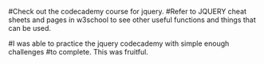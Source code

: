 #Check out the codecademy course for jquery.
#Refer to JQUERY cheat sheets and pages in w3school to see other useful functions and things that can be used.

#I was able to practice the jquery codecademy with simple enough challenges
#to complete. This was fruitful.